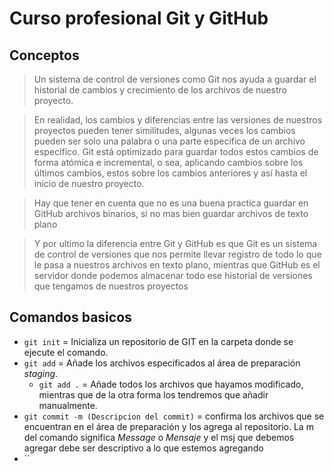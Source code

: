 # Curso profesional Git y GitHub
## Conceptos

> Un sistema de control de versiones como Git nos ayuda a guardar el historial de cambios y crecimiento de los archivos de nuestro proyecto.

> En realidad, los cambios y diferencias entre las versiones de nuestros proyectos pueden tener similitudes, algunas veces los cambios pueden ser solo una palabra o una parte específica de un archivo específico. Git está optimizado para guardar todos estos cambios de forma atómica e incremental, o sea, aplicando cambios sobre los últimos cambios, estos sobre los cambios anteriores y así hasta el inicio de nuestro proyecto.

> Hay que tener en cuenta que no es una buena practica  guardar en GitHub archivos binarios, si no mas bien guardar archivos de texto plano 

> Y por ultimo la diferencia entre Git y GitHub es que Git es un sistema de control de versiones que nos permite llevar registro de todo lo que le pasa a nuestros archivos en texto plano, mientras que GitHub es el servidor donde podemos almacenar todo ese historial de versiones que tengamos de nuestros proyectos 

## Comandos basicos

- `git init` = Inicializa un repositorio de GIT en la carpeta donde se ejecute el comando.
- `git add` = Añade los archivos especificados al área de preparación *staging*.
    - `git add .` = Añade todos los archivos que hayamos modificado, mientras que de la otra forma los tendremos que añadir manualmente.
- `git commit -m (Descripcion del commit)` = confirma los archivos que se encuentran en el área de preparación y los agrega al repositorio. La m del comando significa *Message* o *Mensaje* y el msj que debemos agregar debe ser descriptivo a lo que estemos agregando 
- ``



